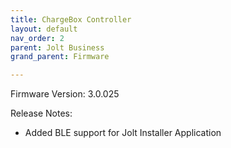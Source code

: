 ```yaml
---
title: ChargeBox Controller
layout: default
nav_order: 2
parent: Jolt Business
grand_parent: Firmware

---
```




Firmware Version: 3.0.025

Release Notes:
- Added BLE support for Jolt Installer Application